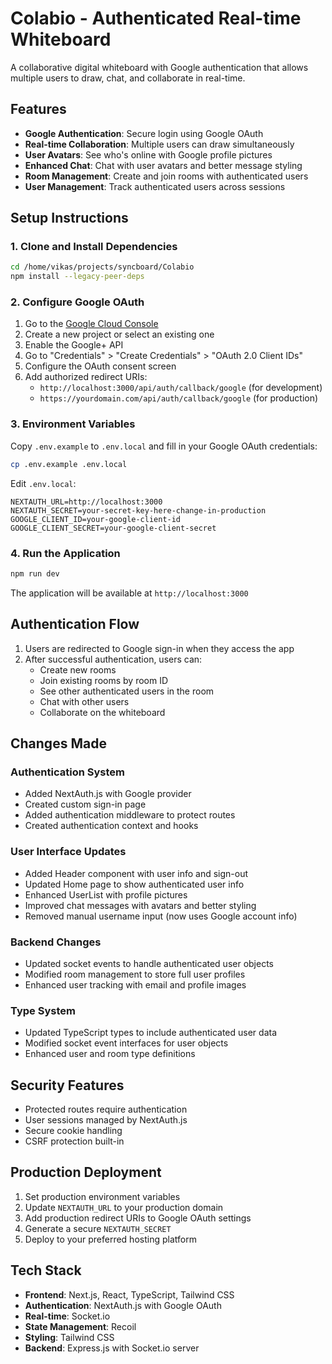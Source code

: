 # Colabio - Authenticated Real-time Whiteboard

A collaborative digital whiteboard with Google authentication that allows multiple users to draw, chat, and collaborate in real-time.

## Features

- **Google Authentication**: Secure login using Google OAuth
- **Real-time Collaboration**: Multiple users can draw simultaneously
- **User Avatars**: See who's online with Google profile pictures
- **Enhanced Chat**: Chat with user avatars and better message styling
- **Room Management**: Create and join rooms with authenticated users
- **User Management**: Track authenticated users across sessions

## Setup Instructions

### 1. Clone and Install Dependencies

```bash
cd /home/vikas/projects/syncboard/Colabio
npm install --legacy-peer-deps
```

### 2. Configure Google OAuth

1. Go to the [Google Cloud Console](https://console.cloud.google.com/)
2. Create a new project or select an existing one
3. Enable the Google+ API
4. Go to "Credentials" > "Create Credentials" > "OAuth 2.0 Client IDs"
5. Configure the OAuth consent screen
6. Add authorized redirect URIs:
   - `http://localhost:3000/api/auth/callback/google` (for development)
   - `https://yourdomain.com/api/auth/callback/google` (for production)

### 3. Environment Variables

Copy `.env.example` to `.env.local` and fill in your Google OAuth credentials:

```bash
cp .env.example .env.local
```

Edit `.env.local`:
```
NEXTAUTH_URL=http://localhost:3000
NEXTAUTH_SECRET=your-secret-key-here-change-in-production
GOOGLE_CLIENT_ID=your-google-client-id
GOOGLE_CLIENT_SECRET=your-google-client-secret
```

### 4. Run the Application

```bash
npm run dev
```

The application will be available at `http://localhost:3000`

## Authentication Flow

1. Users are redirected to Google sign-in when they access the app
2. After successful authentication, users can:
   - Create new rooms
   - Join existing rooms by room ID
   - See other authenticated users in the room
   - Chat with other users
   - Collaborate on the whiteboard

## Changes Made

### Authentication System
- Added NextAuth.js with Google provider
- Created custom sign-in page
- Added authentication middleware to protect routes
- Created authentication context and hooks

### User Interface Updates
- Added Header component with user info and sign-out
- Updated Home page to show authenticated user info
- Enhanced UserList with profile pictures
- Improved chat messages with avatars and better styling
- Removed manual username input (now uses Google account info)

### Backend Changes
- Updated socket events to handle authenticated user objects
- Modified room management to store full user profiles
- Enhanced user tracking with email and profile images

### Type System
- Updated TypeScript types to include authenticated user data
- Modified socket event interfaces for user objects
- Enhanced user and room type definitions

## Security Features

- Protected routes require authentication
- User sessions managed by NextAuth.js
- Secure cookie handling
- CSRF protection built-in

## Production Deployment

1. Set production environment variables
2. Update `NEXTAUTH_URL` to your production domain
3. Add production redirect URIs to Google OAuth settings
4. Generate a secure `NEXTAUTH_SECRET`
5. Deploy to your preferred hosting platform

## Tech Stack

- **Frontend**: Next.js, React, TypeScript, Tailwind CSS
- **Authentication**: NextAuth.js with Google OAuth
- **Real-time**: Socket.io
- **State Management**: Recoil
- **Styling**: Tailwind CSS
- **Backend**: Express.js with Socket.io server
